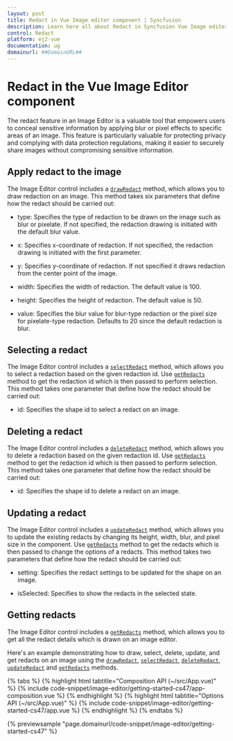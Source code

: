 ```yaml
---
layout: post
title: Redact in Vue Image editor component | Syncfusion
description: Learn here all about Redact in Syncfusion Vue Image editor component of Syncfusion Essential JS 2 and more.
control: Redact
platform: ej2-vue
documentation: ug
domainurl: ##DomainURL##
---
```


# Redact in the Vue Image Editor component

The redact feature in an Image Editor is a valuable tool that empowers users to conceal sensitive information by applying blur or pixel effects to specific areas of an image. This feature is particularly valuable for protecting privacy and complying with data protection regulations, making it easier to securely share images without compromising sensitive information.

## Apply redact to the image

The Image Editor control includes a [`drawRedact`](https://ej2.syncfusion.com/vue/documentation/api/image-editor/#drawRedact) method, which allows you to draw redaction on an image. This method takes six parameters that define how the redact should be carried out:

* type: Specifies the type of redaction to be drawn on the image such as blur or pixelate. If not specified, the redaction drawing is initiated with the default blur value.

* x: Specifies x-coordinate of redaction. If not specified, the redaction drawing is initiated with the first parameter.

* y: Specifies y-coordinate of redaction. If not specified it draws redaction from the center point of the image.

* width: Specifies the width of redaction. The default value is 100.

* height: Specifies the height of redaction. The default value is 50.

* value: Specifies the blur value for blur-type redaction or the pixel size for pixelate-type redaction. Defaults to 20 since the default redaction is blur.

## Selecting a redact

The Image Editor control includes a [`selectRedact`](https://ej2.syncfusion.com/vue/documentation/api/image-editor/#selectRedact) method, which allows you to select a redaction based on the given redaction id. Use [`getRedacts`](https://ej2.syncfusion.com/vue/documentation/api/image-editor/#getRedacts) method to get the redaction id which is then passed to perform selection. This method takes one parameter that define how the redact should be carried out:

* id: Specifies the shape id to select a redact on an image.

## Deleting a redact

The Image Editor control includes a [`deleteRedact`](https://ej2.syncfusion.com/vue/documentation/api/image-editor/#deleteRedact) method, which allows you to delete a redaction based on the given redaction id. Use [`getRedacts`](https://ej2.syncfusion.com/vue/documentation/api/image-editor/#getRedacts) method to get the redaction id which is then passed to perform selection. This method takes one parameter that define how the redact should be carried out:

* id: Specifies the shape id to delete a redact on an image.

## Updating a redact

The Image Editor control includes a [`updateRedact`](https://ej2.syncfusion.com/vue/documentation/api/image-editor/#updateRedact) method, which allows you to update the existing redacts by changing its height, width, blur, and pixel size in the component. Use [`getRedacts`](https://ej2.syncfusion.com/vue/documentation/api/image-editor/#getRedacts) method to get the redacts which is then passed to change the options of a redacts. This method takes two parameters that define how the redact should be carried out:

* setting: Specifies the redact settings to be updated for the shape on an image.

* isSelected: Specifies to show the redacts in the selected state.

## Getting redacts

The Image Editor control includes a [`getRedacts`](https://ej2.syncfusion.com/vue/documentation/api/image-editor/#getRedacts) method, which allows you to get all the redact details which is drawn on an image editor.

Here's an example demonstrating how to draw, select, delete, update, and get redacts on an image using the [`drawRedact`](https://ej2.syncfusion.com/vue/documentation/api/image-editor/#drawRedact), [`selectRedact`](https://ej2.syncfusion.com/vue/documentation/api/image-editor/#selectRedact), [`deleteRedact`](https://ej2.syncfusion.com/vue/documentation/api/image-editor/#deleteRedact), [`updateRedact`](https://ej2.syncfusion.com/vue/documentation/api/image-editor/#updateRedact) and [`getRedacts`](https://ej2.syncfusion.com/vue/documentation/api/image-editor/#getRedacts) methods.

{% tabs %}
{% highlight html tabtitle="Composition API (~/src/App.vue)" %}
{% include code-snippet/image-editor/getting-started-cs47/app-composition.vue %}
{% endhighlight %}
{% highlight html tabtitle="Options API (~/src/App.vue)" %}
{% include code-snippet/image-editor/getting-started-cs47/app.vue %}
{% endhighlight %}
{% endtabs %}
        
{% previewsample "page.domainurl/code-snippet/image-editor/getting-started-cs47" %}